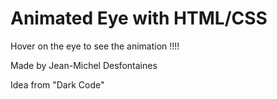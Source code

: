 # Animated Eye with HTML/CSS

Hover on the eye to see the animation !!!!

Made by Jean-Michel Desfontaines


Idea from "Dark Code"

